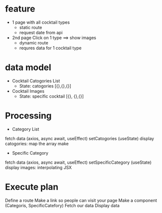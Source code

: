 # feature

- 1 page with all cocktail types
  - static route
  - request date from api
- 2nd page Click on 1 type ==> show images
  - dynamic route
  - requres data for 1 cocktail type

# data model

- Cocktail Catogories List
  - State: catogories [{},{},{}]
- Cocktail Images
  - State: specific cocktail [{}, {},{}]

# Processing

- Category List

fetch data (axios, async await, useEffect)
setCatogories (useState)
display catogories: map the array
make <Link>

- Specific Category

fetch data (axios, async await, useEffect)
setSpecificCategory (useState)
display images: interpolating JSX

# Execute plan

Define a route
Make a link so people can visit your page
Make a component (Categoris, SpecificCatefory)
Fetch our data
Display data
